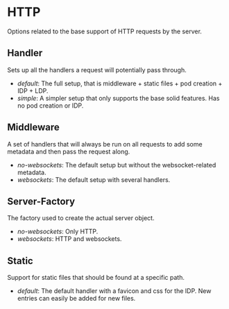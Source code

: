 # HTTP
Options related to the base support of HTTP requests by the server.

## Handler
Sets up all the handlers a request will potentially pass through.
* *default*: The full setup, that is middleware + static files + pod creation + IDP + LDP.
* *simple*: A simpler setup that only supports the base solid features. Has no pod creation or IDP.

## Middleware
A set of handlers that will always be run on all requests to add some metadata
and then pass the request along.
* *no-websockets*: The default setup but without the websocket-related metadata.
* *websockets*: The default setup with several handlers.

## Server-Factory
The factory used to create the actual server object.
* *no-websockets*: Only HTTP.
* *websockets*: HTTP and websockets.

## Static
Support for static files that should be found at a specific path.
* *default*: The default handler with a favicon and css for the IDP.
  New entries can easily be added for new files.
